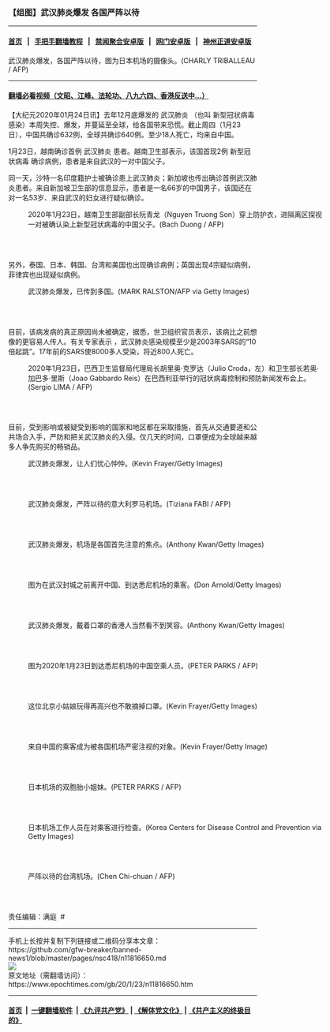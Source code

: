 ### 【组图】武汉肺炎爆发 各国严阵以待
------------------------

#### [首页](https://github.com/gfw-breaker/banned-news1/blob/master/README.md) &nbsp;&nbsp;|&nbsp;&nbsp; [手把手翻墙教程](https://github.com/gfw-breaker/guides/wiki) &nbsp;&nbsp;|&nbsp;&nbsp; [禁闻聚合安卓版](https://github.com/gfw-breaker/bn-android) &nbsp;&nbsp;|&nbsp;&nbsp; [网门安卓版](https://github.com/oGate2/oGate) &nbsp;&nbsp;|&nbsp;&nbsp; [神州正道安卓版](https://github.com/SzzdOgate/update) 



<div><img alt="" class="aligncenter wp-post-image" src="https://i.epochtimes.com/assets/uploads/2020/01/GettyImages-1195367741-600x400.jpg"/>
<div class="red16 caption">
 武汉肺炎爆发，各国严阵以待，图为日本机场的摄像头。(CHARLY TRIBALLEAU / AFP)
</div>
</div><hr/>

#### [翻墙必看视频（文昭、江峰、法轮功、八九六四、香港反送中...）](http://167.172.214.107/home.html)

<div><p>
 【大纪元2020年01月24日讯】去年12月底爆发的
 <ok href="https://www.epochtimes.com/gb/tag/%E6%AD%A6%E6%B1%89%E8%82%BA%E7%82%8E.html">
  武汉肺炎
 </ok>
 （也叫
 <ok href="https://www.epochtimes.com/gb/tag/%E6%96%B0%E5%9E%8B%E5%86%A0%E7%8A%B6%E7%97%85%E6%AF%92.html">
  新型冠状病毒
 </ok>
 感染）本周失控、爆发，并蔓延至全球，给各国带来恐慌。截止周四（1月23日），中国共确诊632例，全球共确诊640例。至少18人死亡，均来自中国。
</p>
<p>
 1月23日，越南确诊首例
 <ok href="https://www.epochtimes.com/gb/tag/%E6%AD%A6%E6%B1%89%E8%82%BA%E7%82%8E.html">
  武汉肺炎
 </ok>
 患者。越南卫生部表示，该国首现2例
 <ok href="https://www.epochtimes.com/gb/tag/%E6%96%B0%E5%9E%8B%E5%86%A0%E7%8A%B6%E7%97%85%E6%AF%92.html">
  新型冠状病毒
 </ok>
 确诊病例，患者是来自武汉的一对中国父子。
</p>
<p>
 同一天，沙特一名印度籍护士被确诊患上武汉肺炎；新加坡也传出确诊首例武汉肺炎患者。来自新加坡卫生部的信息显示，患者是一名66岁的中国男子，该国还在对一名53岁、来自武汉的妇女进行疑似确诊。
</p>
<figure class="wp-caption aligncenter" id="attachment_11816314" style="width: 600px">
 <ok href="http://i.epochtimes.com/assets/uploads/2020/01/000_1O82ST.jpg">
  <img alt="" class="wp-image-11816314 size-large" src="http://i.epochtimes.com/assets/uploads/2020/01/000_1O82ST-600x450.jpg"/>
 </ok>
 <br/><figcaption class="wp-caption-text">
  2020年1月23日，越南卫生部副部长阮青龙（Nguyen Truong Son）穿上防护衣，进隔离区探视一对被确认染上新型冠状病毒的中国父子。(Bach Duong / AFP)
 </figcaption><br/>
</figure><br/>
<p>
 另外，泰国、日本、韩国、台湾和美国也出现确诊病例；英国出现4宗疑似病例，菲律宾也出现疑似病例。
</p>
<figure class="wp-caption aligncenter" id="attachment_11816754" style="width: 600px">
 <ok href="http://i.epochtimes.com/assets/uploads/2020/01/GettyImages-1195339575.jpg">
  <img alt="" class="wp-image-11816754 size-large" src="http://i.epochtimes.com/assets/uploads/2020/01/GettyImages-1195339575-600x442.jpg"/>
 </ok>
 <br/><figcaption class="wp-caption-text">
  武汉肺炎爆发，已传到多国。(MARK RALSTON/AFP via Getty Images)
 </figcaption><br/>
</figure><br/>
<p>
 目前，该病发病的真正原因尚未被确定，据悉，世卫组织官员表示，该病比之前想像的更容易人传人。有关专家表示 ，武汉肺炎感染规模至少是2003年SARS的“10倍起跳”。17年前的SARS使8000多人受染，将近800人死亡。
</p>
<figure class="wp-caption aligncenter" id="attachment_11816722" style="width: 600px">
 <ok href="http://i.epochtimes.com/assets/uploads/2020/01/GettyImages-1195476374.jpg">
  <img alt="" class="wp-image-11816722 size-large" src="http://i.epochtimes.com/assets/uploads/2020/01/GettyImages-1195476374-600x392.jpg"/>
 </ok>
 <br/><figcaption class="wp-caption-text">
  2020年1月23日，巴西卫生监督局代理局长胡里奥·克罗达（Julio Croda，左）和卫生部长若奥·加巴多·里斯（Joao Gabbardo Reis）在巴西利亚举行的冠状病毒控制和预防新闻发布会上。(Sergio LIMA / AFP)
 </figcaption><br/>
</figure><br/>
<p>
 目前，受到影响或被疑受到影响的国家和地区都在采取措施，首先从交通要道和公共场合入手，严防和把关武汉肺炎的入侵。仅几天的时间，口罩便成为全球越来越多人争先购买的畅销品。
</p>
<figure class="wp-caption aligncenter" id="attachment_11816739" style="width: 600px">
 <ok href="http://i.epochtimes.com/assets/uploads/2020/01/GettyImages-1195464209.jpg">
  <img alt="" class="wp-image-11816739 size-large" src="http://i.epochtimes.com/assets/uploads/2020/01/GettyImages-1195464209-600x416.jpg"/>
 </ok>
 <br/><figcaption class="wp-caption-text">
  武汉肺炎爆发，让人们忧心忡忡。(Kevin Frayer/Getty Images)
 </figcaption><br/>
</figure><br/>
<figure class="wp-caption aligncenter" id="attachment_11816815" style="width: 600px">
 <ok href="http://i.epochtimes.com/assets/uploads/2020/01/GettyImages-1195396616.jpg">
  <img alt="" class="wp-image-11816815 size-large" src="http://i.epochtimes.com/assets/uploads/2020/01/GettyImages-1195396616-600x400.jpg"/>
 </ok>
 <br/><figcaption class="wp-caption-text">
  武汉肺炎爆发，严阵以待的意大利罗马机场。(Tiziana FABI / AFP)
 </figcaption><br/>
</figure><br/>
<figure class="wp-caption aligncenter" id="attachment_11816762" style="width: 600px">
 <ok href="http://i.epochtimes.com/assets/uploads/2020/01/GettyImages-1195464072.jpg">
  <img alt="" class="wp-image-11816762 size-large" src="http://i.epochtimes.com/assets/uploads/2020/01/GettyImages-1195464072-600x400.jpg"/>
 </ok>
 <br/><figcaption class="wp-caption-text">
  武汉肺炎爆发，机场是各国首先注意的焦点。(Anthony Kwan/Getty Images)
 </figcaption><br/>
</figure><br/>
<figure class="wp-caption aligncenter" id="attachment_11816780" style="width: 600px">
 <ok href="http://i.epochtimes.com/assets/uploads/2020/01/GettyImages-1201338790.jpg">
  <img alt="" class="wp-image-11816780 size-large" src="http://i.epochtimes.com/assets/uploads/2020/01/GettyImages-1201338790-600x400.jpg"/>
 </ok>
 <br/><figcaption class="wp-caption-text">
  图为在武汉封城之前离开中国、到达悉尼机场的乘客。(Don Arnold/Getty Images)
 </figcaption><br/>
</figure><br/>
<figure class="wp-caption aligncenter" id="attachment_11816772" style="width: 600px">
 <ok href="http://i.epochtimes.com/assets/uploads/2020/01/GettyImages-1195464286.jpg">
  <img alt="" class="wp-image-11816772 size-large" src="http://i.epochtimes.com/assets/uploads/2020/01/GettyImages-1195464286-600x400.jpg"/>
 </ok>
 <br/><figcaption class="wp-caption-text">
  武汉肺炎爆发，戴着口罩的香港人当然看不到笑容。(Anthony Kwan/Getty Images)
 </figcaption><br/>
</figure><br/>
<figure class="wp-caption aligncenter" id="attachment_11816840" style="width: 600px">
 <ok href="http://i.epochtimes.com/assets/uploads/2020/01/GettyImages-1195361365.jpg">
  <img alt="" class="wp-image-11816840 size-large" src="http://i.epochtimes.com/assets/uploads/2020/01/GettyImages-1195361365-600x376.jpg"/>
 </ok>
 <br/><figcaption class="wp-caption-text">
  图为2020年1月23日到达悉尼机场的中国空乘人员。(PETER PARKS / AFP)
 </figcaption><br/>
</figure><br/>
<figure class="wp-caption aligncenter" id="attachment_11816801" style="width: 600px">
 <ok href="http://i.epochtimes.com/assets/uploads/2020/01/GettyImages-1195417045.jpg">
  <img alt="" class="wp-image-11816801 size-large" src="http://i.epochtimes.com/assets/uploads/2020/01/GettyImages-1195417045-600x418.jpg"/>
 </ok>
 <br/><figcaption class="wp-caption-text">
  这位北京小姑娘玩得再高兴也不敢摘掉口罩。(Kevin Frayer/Getty Images)
 </figcaption><br/>
</figure><br/>
<figure class="wp-caption aligncenter" id="attachment_11816806" style="width: 600px">
 <ok href="http://i.epochtimes.com/assets/uploads/2020/01/GettyImages-1195417067.jpg">
  <img alt="" class="wp-image-11816806 size-large" src="http://i.epochtimes.com/assets/uploads/2020/01/GettyImages-1195417067-600x396.jpg"/>
 </ok>
 <br/><figcaption class="wp-caption-text">
  来自中国的乘客成为被各国机场严密注视的对象。(Kevin Frayer/Getty Image)
 </figcaption><br/>
</figure><br/>
<figure class="wp-caption aligncenter" id="attachment_11816827" style="width: 600px">
 <ok href="http://i.epochtimes.com/assets/uploads/2020/01/GettyImages-1195361355.jpg">
  <img alt="" class="wp-image-11816827 size-large" src="http://i.epochtimes.com/assets/uploads/2020/01/GettyImages-1195361355-600x386.jpg"/>
 </ok>
 <br/><figcaption class="wp-caption-text">
  日本机场的双胞胎小姐妹。(PETER PARKS / AFP)
 </figcaption><br/>
</figure><br/>
<figure class="wp-caption aligncenter" id="attachment_11816848" style="width: 600px">
 <ok href="http://i.epochtimes.com/assets/uploads/2020/01/GettyImages-1201388410.jpg">
  <img alt="" class="wp-image-11816848 size-large" src="http://i.epochtimes.com/assets/uploads/2020/01/GettyImages-1201388410-600x372.jpg"/>
 </ok>
 <br/><figcaption class="wp-caption-text">
  日本机场工作人员在对乘客进行检查。(Korea Centers for Disease Control and Prevention via Getty Images)
 </figcaption><br/>
</figure><br/>
<figure class="wp-caption aligncenter" id="attachment_11816856" style="width: 600px">
 <ok href="http://i.epochtimes.com/assets/uploads/2020/01/GettyImages-1195097085.jpg">
  <img alt="" class="wp-image-11816856 size-large" src="http://i.epochtimes.com/assets/uploads/2020/01/GettyImages-1195097085-600x413.jpg"/>
 </ok>
 <br/><figcaption class="wp-caption-text">
  严阵以待的台湾机场。(Chen Chi-chuan / AFP)
 </figcaption><br/>
</figure><br/>
<p>
 责任编辑：满庭  #
</p>
<div id="gtx-anchor" style="position: absolute; visibility: hidden; left: 10px; top: 28px; width: 904.703px; height: 43px;">
</div>
</div>
<hr/>
手机上长按并复制下列链接或二维码分享本文章：<br/>
https://github.com/gfw-breaker/banned-news1/blob/master/pages/nsc418/n11816650.md <br/>
<a href='https://github.com/gfw-breaker/banned-news1/blob/master/pages/nsc418/n11816650.md'><img src='https://github.com/gfw-breaker/banned-news1/blob/master/pages/nsc418/n11816650.md.png'/></a> <br/>
原文地址（需翻墙访问）：https://www.epochtimes.com/gb/20/1/23/n11816650.htm


------------------------
#### [首页](https://github.com/gfw-breaker/banned-news1/blob/master/README.md) &nbsp;|&nbsp; [一键翻墙软件](https://github.com/gfw-breaker/nogfw/blob/master/README.md) &nbsp;| [《九评共产党》](https://github.com/gfw-breaker/9ping.md/blob/master/README.md#九评之一评共产党是什么) | [《解体党文化》](https://github.com/gfw-breaker/jtdwh.md/blob/master/README.md) | [《共产主义的终极目的》](https://github.com/gfw-breaker/gczydzjmd.md/blob/master/README.md)


<img src='http://gfw-breaker.win/banned-news/pages/nsc418/n11816650.md' width='0px' height='0px'/>